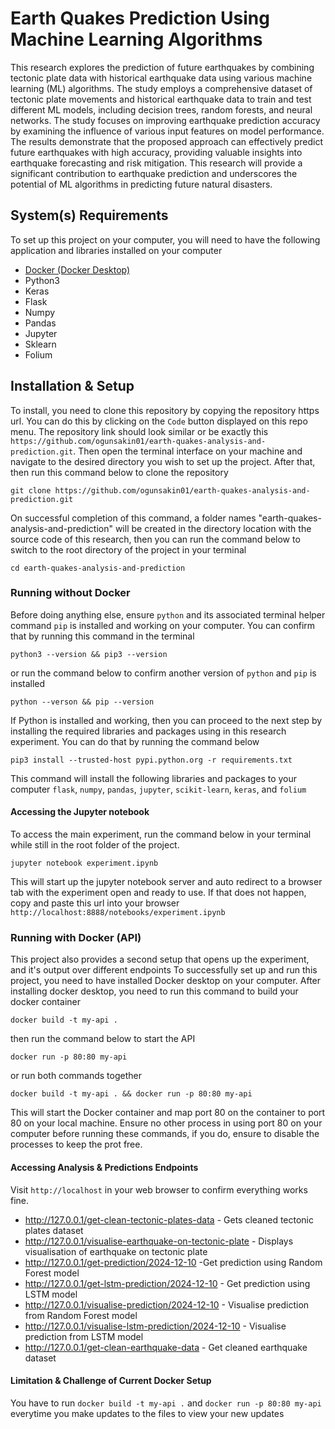 # Earth Quakes Prediction Using Machine Learning Algorithms
This research explores the prediction of future earthquakes by combining tectonic plate data with historical earthquake data using various machine learning (ML) algorithms. The study employs a comprehensive dataset of tectonic plate movements and historical earthquake data to train and test different ML models, including decision trees, random forests, and neural networks. The study focuses on improving earthquake prediction accuracy by examining the influence of various input features on model performance. The results demonstrate that the proposed approach can effectively predict future earthquakes with high accuracy, providing valuable insights into earthquake forecasting and risk mitigation. This research will provide a significant contribution to earthquake prediction and underscores the potential of ML algorithms in predicting future natural disasters.

## System(s) Requirements
To set up this project on your computer, you will need to have the following application and libraries installed on your computer
- [Docker (Docker Desktop)](https://docs.docker.com/engine/install/)
- Python3
- Keras
- Flask
- Numpy
- Pandas
- Jupyter
- Sklearn
- Folium

## Installation & Setup 
To install, you need to clone this repository by copying the repository https url. You can do this by clicking on the `Code` button displayed on this repo menu. The repository link should look similar or be exactly this `https://github.com/ogunsakin01/earth-quakes-analysis-and-prediction.git`. Then open the terminal interface on your machine and navigate to the desired directory you wish to set up the project. 
After that, then run this command below to clone the repository

```shell
git clone https://github.com/ogunsakin01/earth-quakes-analysis-and-prediction.git
```

On successful completion of this command, a folder names "earth-quakes-analysis-and-prediction" will be created in the directory location with the source code of this research, then you can run the command below to switch to the root directory of the project in your terminal

````shell
cd earth-quakes-analysis-and-prediction
````

### Running without Docker
Before doing anything else, ensure `python` and its associated terminal helper command `pip` is installed and working on your computer. You can confirm that by running this command in the terminal
```shell
python3 --version && pip3 --version
```
or run the command below to confirm another version of `python` and `pip` is installed
```shell
python --verson && pip --version
```

If Python is installed and working, then you can proceed to the next step by installing the required libraries and packages using in this research experiment. You can do that by running the command below

```shell
pip3 install --trusted-host pypi.python.org -r requirements.txt
```

This command will install the following libraries and packages to your computer
`flask`, `numpy`, `pandas`, `jupyter`, `scikit-learn`, `keras`, and `folium`

#### Accessing the Jupyter notebook
To access the main experiment, run the command below in your terminal while still in the root folder of the project. 

```shell
jupyter notebook experiment.ipynb
```
This will start up the jupyter notebook server and auto redirect to a browser tab with the experiment open and ready to use. 
If that does not happen, copy and paste this url into your browser `http://localhost:8888/notebooks/experiment.ipynb`

### Running with Docker (API)
This project also provides a second setup that opens up the experiment, and it's output over different endpoints
To successfully set up and run this project, you need to have installed Docker desktop on your computer.
After installing docker desktop, you need to run this command to build your docker container
```shell
docker build -t my-api .
```
then run the command below to start the API
```shell
docker run -p 80:80 my-api
``` 

or run both commands together 

```shell
docker build -t my-api . && docker run -p 80:80 my-api
```

This will start the Docker container and map port 80 on the container to port 80 on your local machine. Ensure no other process in using port 80 on your computer before running these commands, if you do, ensure to disable the processes to keep the prot free.

#### Accessing Analysis & Predictions Endpoints
Visit `http://localhost` in your web browser to confirm everything works fine.


- http://127.0.0.1/get-clean-tectonic-plates-data - Gets cleaned tectonic plates dataset
- http://127.0.0.1/visualise-earthquake-on-tectonic-plate - Displays visualisation of earthquake on tectonic plate
- http://127.0.0.1/get-prediction/2024-12-10 -Get prediction using Random Forest model 
- http://127.0.0.1/get-lstm-prediction/2024-12-10 - Get prediction using LSTM model 
- http://127.0.0.1/visualise-prediction/2024-12-10 - Visualise prediction from Random Forest model 
- http://127.0.0.1/visualise-lstm-prediction/2024-12-10 - Visualise prediction from LSTM model 
- http://127.0.0.1/get-clean-earthquake-data - Get cleaned earthquake dataset 


#### Limitation & Challenge of Current Docker Setup
You have to run `docker build -t my-api .` and `docker run -p 80:80 my-api` everytime you make updates to the files to view your new updates
